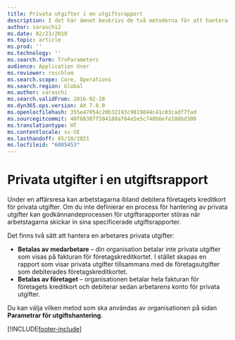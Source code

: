```yaml
---
title: Privata utgifter i en utgiftsrapport
description: I det här ämnet beskrivs de två metoderna för att hantera en arbetares privata utgifter i Microsoft Dynamics 365 Finance.
author: saraschi2
ms.date: 02/23/2018
ms.topic: article
ms.prod: ''
ms.technology: ''
ms.search.form: TrvParameters
audience: Application User
ms.reviewer: roschlom
ms.search.scope: Core, Operations
ms.search.region: Global
ms.author: saraschi
ms.search.validFrom: 2016-02-28
ms.dyn365.ops.version: AX 7.0.0
ms.openlocfilehash: 355e47054c20b32193c9819844c41c03cadf7fad
ms.sourcegitcommit: 40f68387f594180af64a5e5c748b6efa188bd300
ms.translationtype: HT
ms.contentlocale: sv-SE
ms.lasthandoff: 05/10/2021
ms.locfileid: "6005453"
---
```

# <a name="personal-expenses-on-an-expense-report"></a>Privata utgifter i en utgiftsrapport

Under en affärsresa kan arbetstagarna ibland debitera företagets kreditkort för privata utgifter. Om du inte definierar en process för hantering av privata utgifter kan godkännandeprocessen för utgiftsrapporter störas när arbetstagarna skickar in sina specificerade utgiftsrapporter. 

Det finns två sätt att hantera en arbetares privata utgifter:

- **Betalas av medarbetare** – din organisation betalar inte privata utgifter som visas på fakturan för företagskreditkortet. I stället skapas en rapport som visar privata utgifter tillsammans med de företagsutgifter som debiterades företagskreditkortet.
- **Betalas av företaget** – organisationen betalar hela fakturan för företagets kreditkort och debiterar sedan arbetarens konto för privata utgifter.

Du kan välja vilken metod som ska användas av organisationen på sidan **Parametrar för utgiftshantering**.


[!INCLUDE[footer-include](../includes/footer-banner.md)]